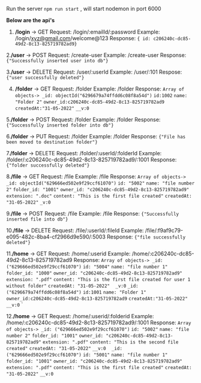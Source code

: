 Run the server `npm run start` , will start nodemon in port 6000

**Below are the api's**

1. **/login** -> GET
    Request: /login/:emailId/:password
        Example: /login/xyz@gmail.com/welcome@123
    Response: `{ id: c206240c-dc85-49d2-8c13-825719782ad9}`

2.**/user** -> POST
    Request: /create-user
        Example: /create-user
    Response: `{"Successfully inserted user into db"}`

3.**/user** -> DELETE
    Request: /user/:userId
        Example: /user/:101
    Respose: `{"user successfully deleted"}`

4. **/folder** -> GET
    Request: /folder
        Example: /folder
    Response: `Array of objects-> _id: objectId("6296679a74ffdd6c08f8a54d")`
                                  `id:1002`
                                   `name: "Folder 2"`
                                   `owner_id:c206240c-dc85-49d2-8c13-825719782ad9`
                                   `createdAt:"31-05-2022"`
                                   `__v:0`


5.**/folder** -> POST
    Request: /folder
        Example: /folder
    Response: `{"Successfully inserted folder into db"}`   

6.**/folder** -> PUT
    Request: /folder
        Example: /folder
    Response: `{"File has been moved to destination folder"}`

7.**/folder** -> DELETE
    Request: /folder/:userId/:folderId
        Example: /folder/:c206240c-dc85-49d2-8c13-825719782ad9/:1001
    Response: `{"folder successfully deleted"}`

8.**/file** -> GET
    Request: /file
        Example: /file
    Response: `Array of objects-> _id: objectId("629666ed502e9f29ccf61070")`
                                  `id: "5002"`
                                  `name: "file number 2"`
                                  `folder_id: "1001"`
                                  `owner_id: "c206240c-dc85-49d2-8c13-825719782ad9"`
                                  `extension: ".doc"`
                                  `content: "This is the first file created"`
                                  `createdAt: "31-05-2022"`
                                  `_v:0`

9.**/file** -> POST
    Request: /file
        Example: /file
    Response: `{"Successfully inserted file into db"}`  

10.**/file** -> DELETE
    Request: /file/:userId/:fileId
        Example: /file/:f9af9c79-e095-482c-8ba4-cf2966d9e590/:5003
    Response: `{"file successfully deleted"}`

11.**/home** -> GET
    Request: /home/:userid
        Example: /home/:c206240c-dc85-49d2-8c13-825719782ad9
    Response: `Array of objects-> _id: ("629666ed502e9f29ccf61070")`
                                  `id: "5004"`
                                  `name: "file number 1"`
                                  `folder_id: "1000"`
                                  `owner_id: "c206240c-dc85-49d2-8c13-825719782ad9"`
                                  `extension: ".pdf"`
                                  `content: "This is the first file created for user 1 without folder"`
                                  `createdAt: "31-05-2022"`
                                  ``
                                  ``
                                  `_v:0`
                                  `_id: ("6296679a74ffdd6c08f8a54d")`
                                  `id:1001`
                                  `name: "Folder 1"`
                                  `owner_id:c206240c-dc85-49d2-8c13-825719782ad9`
                                  `createdAt:"31-05-2022"`
                                  `__v:0`
                                  `


 12.**/home** -> GET
    Request: /home/:userid/:folderid
        Example: /home/:c206240c-dc85-49d2-8c13-825719782ad9/:1001
    Response: `Array of objects-> _id: ("629666ed502e9f29ccf61070")`
                                  `id: "5002"`
                                  `name: "file number 2"`
                                  `folder_id: "1001"`
                                  `owner_id: "c206240c-dc85-49d2-8c13-825719782ad9"`
                                  `extension: ".pdf"`
                                  `content: "This is the second file created"`
                                  `createdAt: "31-05-2022"`
                                  `__v:0`
                                  ``
                                  ``
                                  `_id: ("629666ed502e9f29ccf61070")`
                                  `id: "5001"`
                                  `name: "file number 1"`
                                  `folder_id: "1001"`
                                  `owner_id: "c206240c-dc85-49d2-8c13-825719782ad9"`
                                  `extension: ".pdf"`
                                  `content: "This is the first file created"`
                                  `createdAt: "31-05-2022"`
                                  `__v:0`                                                                